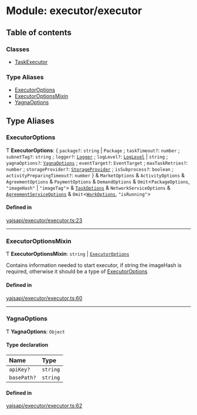 # Module: executor/executor

## Table of contents

### Classes

- [TaskExecutor](../classes/executor_executor.TaskExecutor.md)

### Type Aliases

- [ExecutorOptions](executor_executor.md#executoroptions)
- [ExecutorOptionsMixin](executor_executor.md#executoroptionsmixin)
- [YagnaOptions](executor_executor.md#yagnaoptions)

## Type Aliases

### ExecutorOptions

Ƭ **ExecutorOptions**: { `package?`: `string` \| `Package` ; `taskTimeout?`: `number` ; `subnetTag?`: `string` ; `logger?`: [`Logger`](../interfaces/utils_logger_logger.Logger.md) ; `logLevel?`: [`LogLevel`](../enums/utils_logger_logger.LogLevel.md) \| `string` ; `yagnaOptions?`: [`YagnaOptions`](executor_executor.md#yagnaoptions) ; `eventTarget?`: `EventTarget` ; `maxTaskRetries?`: `number` ; `storageProvider?`: [`StorageProvider`](../interfaces/storage_provider.StorageProvider.md) ; `isSubprocess?`: `boolean` ; `activityPreparingTimeout?`: `number`  } & `MarketOptions` & `ActivityOptions` & `AgreementOptions` & `PaymentOptions` & `DemandOptions` & `Omit`<`PackageOptions`, ``"imageHash"`` \| ``"imageTag"``\> & [`TaskOptions`](../interfaces/task_service.TaskOptions.md) & `NetworkServiceOptions` & [`AgreementServiceOptions`](../interfaces/agreement_service.AgreementServiceOptions.md) & `Omit`<[`WorkOptions`](../interfaces/task_work.WorkOptions.md), ``"isRunning"``\>

#### Defined in

[yajsapi/executor/executor.ts:23](https://github.com/golemfactory/yajsapi/blob/d7422f1/yajsapi/executor/executor.ts#L23)

___

### ExecutorOptionsMixin

Ƭ **ExecutorOptionsMixin**: `string` \| [`ExecutorOptions`](executor_executor.md#executoroptions)

Contains information needed to start executor, if string the imageHash is required, otherwise it should be a type of [ExecutorOptions](executor_executor.md#executoroptions)

#### Defined in

[yajsapi/executor/executor.ts:60](https://github.com/golemfactory/yajsapi/blob/d7422f1/yajsapi/executor/executor.ts#L60)

___

### YagnaOptions

Ƭ **YagnaOptions**: `Object`

#### Type declaration

| Name | Type |
| :------ | :------ |
| `apiKey?` | `string` |
| `basePath?` | `string` |

#### Defined in

[yajsapi/executor/executor.ts:62](https://github.com/golemfactory/yajsapi/blob/d7422f1/yajsapi/executor/executor.ts#L62)
